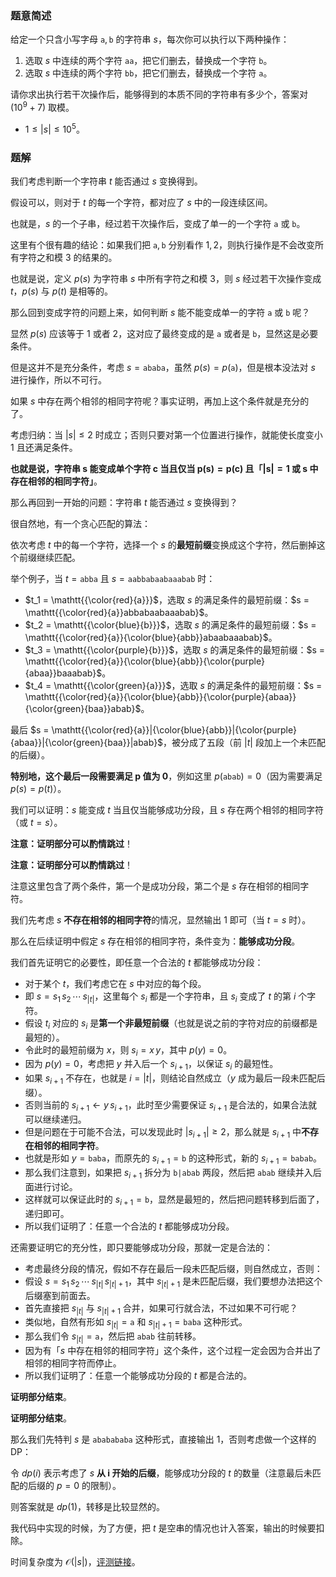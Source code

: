 ### 题意简述

给定一个只含小写字母 $\mathtt{a}, \mathtt{b}$ 的字符串 $s$，每次你可以执行以下两种操作：

1. 选取 $s$ 中连续的两个字符 $\mathtt{aa}$，把它们删去，替换成一个字符 $\mathtt{b}$。
2. 选取 $s$ 中连续的两个字符 $\mathtt{bb}$，把它们删去，替换成一个字符 $\mathtt{a}$。

请你求出执行若干次操作后，能够得到的本质不同的字符串有多少个，答案对 $({10}^9 + 7)$ 取模。

- $1 \le |s| \le {10}^5$。

### 题解

我们考虑判断一个字符串 $t$ 能否通过 $s$ 变换得到。

假设可以，则对于 $t$ 的每一个字符，都对应了 $s$ 中的一段连续区间。

也就是，$s$ 的一个子串，经过若干次操作后，变成了单一的一个字符 $\mathtt{a}$ 或 $\mathtt{b}$。

这里有个很有趣的结论：如果我们把 $\mathtt{a}, \mathtt{b}$ 分别看作 $1, 2$，则执行操作是不会改变所有字符之和模 $3$ 的结果的。

也就是说，定义 $p(s)$ 为字符串 $s$ 中所有字符之和模 $3$，则 $s$ 经过若干次操作变成 $t$，$p(s)$ 与 $p(t)$ 是相等的。

那么回到变成字符的问题上来，如何判断 $s$ 能不能变成单一的字符 $\mathtt{a}$ 或 $\mathtt{b}$ 呢？

显然 $p(s)$ 应该等于 $1$ 或者 $2$，这对应了最终变成的是 $\mathtt{a}$ 或者是 $\mathtt{b}$，显然这是必要条件。

但是这并不是充分条件，考虑 $s = \mathtt{ababa}$，虽然 $p(s) = p(\mathtt{a})$，但是根本没法对 $s$ 进行操作，所以不可行。

如果 $s$ 中存在两个相邻的相同字符呢？事实证明，再加上这个条件就是充分的了。

考虑归纳：当 $|s| \le 2$ 时成立；否则只要对第一个位置进行操作，就能使长度变小 $1$ 且还满足条件。

**也就是说，字符串 $\boldsymbol{s}$ 能变成单个字符 $\boldsymbol{c}$ 当且仅当 $\boldsymbol{p(s) = p(c)}$ 且「$\boldsymbol{|s| = 1}$ 或 $\boldsymbol{s}$ 中存在相邻的相同字符」**。

那么再回到一开始的问题：字符串 $t$ 能否通过 $s$ 变换得到？

很自然地，有一个贪心匹配的算法：

依次考虑 $t$ 中的每一个字符，选择一个 $s$ 的**最短前缀**变换成这个字符，然后删掉这个前缀继续匹配。

举个例子，当 $t = \mathtt{abba}$ 且 $s = \mathtt{aabbabaabaaabab}$ 时：

- $t_1 = \mathtt{{\color{red}{a}}}$，选取 $s$ 的满足条件的最短前缀：$s = \mathtt{{\color{red}{a}}abbabaabaaabab}$。
- $t_2 = \mathtt{{\color{blue}{b}}}$，选取 $s$ 的满足条件的最短前缀：$s = \mathtt{{\color{red}{a}}{\color{blue}{abb}}abaabaaabab}$。
- $t_3 = \mathtt{{\color{purple}{b}}}$，选取 $s$ 的满足条件的最短前缀：$s = \mathtt{{\color{red}{a}}{\color{blue}{abb}}{\color{purple}{abaa}}baaabab}$。
- $t_4 = \mathtt{{\color{green}{a}}}$，选取 $s$ 的满足条件的最短前缀：$s = \mathtt{{\color{red}{a}}{\color{blue}{abb}}{\color{purple}{abaa}}{\color{green}{baa}}abab}$。

最后 $s = \mathtt{{\color{red}{a}}|{\color{blue}{abb}}|{\color{purple}{abaa}}|{\color{green}{baa}}|abab}$，被分成了五段（前 $|t|$ 段加上一个未匹配的后缀）。

**特别地，这个最后一段需要满足 $\boldsymbol{p}$ 值为 $\boldsymbol{0}$**，例如这里 $p(\mathtt{abab}) = 0$（因为需要满足 $p(s) = p(t)$）。

我们可以证明：$s$ 能变成 $t$ 当且仅当能够成功分段，且 $s$ 存在两个相邻的相同字符（或 $t = s$）。

**注意：证明部分可以酌情跳过**！

**注意：证明部分可以酌情跳过**！

注意这里包含了两个条件，第一个是成功分段，第二个是 $s$ 存在相邻的相同字符。

我们先考虑 $s$ **不存在相邻的相同字符**的情况，显然输出 $1$ 即可（当 $t = s$ 时）。

那么在后续证明中假定 $s$ 存在相邻的相同字符，条件变为：**能够成功分段**。

我们首先证明它的必要性，即任意一个合法的 $t$ 都能够成功分段：

- 对于某个 $t$，我们考虑它在 $s$ 中对应的每个段。
- 即 $s = s_1 \, s_2 \, \cdots \, s_{|t|}$，这里每个 $s_i$ 都是一个字符串，且 $s_i$ 变成了 $t$ 的第 $i$ 个字符。
- 假设 $t_i$ 对应的 $s_i$ 是**第一个非最短前缀**（也就是说之前的字符对应的前缀都是最短的）。
- 令此时的最短前缀为 $x$，则 $s_i = x \, y$，其中 $p(y) = 0$。
- 因为 $p(y) = 0$，考虑把 $y$ 并入后一个 $s_{i + 1}$，以保证 $s_i$ 的最短性。
- 如果 $s_{i + 1}$ 不存在，也就是 $i = |t|$，则结论自然成立（$y$ 成为最后一段未匹配后缀）。
- 否则当前的 $s_{i + 1} \gets y \, s_{i + 1}$，此时至少需要保证 $s_{i + 1}$ 是合法的，如果合法就可以继续递归。
- 但是问题在于可能不合法，可以发现此时 $|s_{i + 1}| \ge 2$，那么就是 $s_{i + 1}$ 中**不存在相邻的相同字符**。
- 也就是形如 $y = \mathtt{baba}$，而原先的 $s_{i + 1} = \mathtt{b}$ 的这种形式，新的 $s_{i + 1} = \mathtt{babab}$。
- 那么我们注意到，如果把 $s_{i + 1}$ 拆分为 $\mathtt{b|abab}$ 两段，然后把 $\mathtt{abab}$ 继续并入后面进行讨论。
- 这样就可以保证此时的 $s_{i + 1} = \mathtt{b}$，显然是最短的，然后把问题转移到后面了，递归即可。
- 所以我们证明了：任意一个合法的 $t$ 都能够成功分段。

还需要证明它的充分性，即只要能够成功分段，那就一定是合法的：

- 考虑最终分段的情况，假如不存在最后一段未匹配后缀，则自然成立，否则：
- 假设 $s = s_1 \, s_2 \, \cdots \, s_{|t|} \, s_{|t| + 1}$，其中 $s_{|t| + 1}$ 是未匹配后缀，我们要想办法把这个后缀塞到前面去。
- 首先直接把 $s_{|t|}$ 与 $s_{|t| + 1}$ 合并，如果可行就合法，不过如果不可行呢？
- 类似地，自然有形如 $s_{|t|} = \mathtt{a}$ 和 $s_{|t| + 1} = \mathtt{baba}$ 这种形式。
- 那么我们令 $s_{|t|} = \mathtt{a}$，然后把 $\mathtt{abab}$ 往前转移。
- 因为有「$s$ 中存在相邻的相同字符」这个条件，这个过程一定会因为合并出了相邻的相同字符而停止。
- 所以我们证明了：任意一个能够成功分段的 $t$ 都是合法的。

**证明部分结束**。

**证明部分结束**。

那么我们先特判 $s$ 是 $\mathtt{ababababa}$ 这种形式，直接输出 $1$，否则考虑做一个这样的 DP：

令 $dp(i)$ 表示考虑了 $s$ **从 $\boldsymbol{i}$ 开始的后缀**，能够成功分段的 $t$ 的数量（注意最后未匹配的后缀的 $p = 0$ 的限制）。

则答案就是 $dp(1)$，转移是比较显然的。

我代码中实现的时候，为了方便，把 $t$ 是空串的情况也计入答案，输出的时候要扣除。

时间复杂度为 $\mathcal O (|s|)$，[评测链接](https://atcoder.jp/contests/agc027/submissions/10807660)。